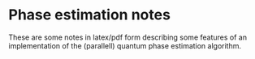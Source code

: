 # Phase estimation notes

These are some notes in latex/pdf form describing some features of
an implementation of the (parallell) quantum phase estimation algorithm.
